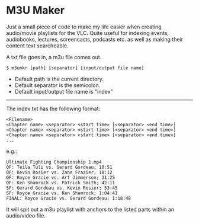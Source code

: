 M3U Maker
===

Just a small piece of code to make my life easier when creating audio/movie playlists
for the VLC. Quite useful for indexing events, audiobooks, lectures, screencasts, podcasts etc. as
well as making their content text searcheable.

A txt file goes in, a m3u file comes out.

```
$ m3umkr [path] [separator] [input/output file name]
```

- Default path is the current directory.
- Default separator is the semicolon.
- Default input/output file name is "index"

---

The index.txt has the following format:

```
<Filename>
<Chapter name> <separator> <start time> [<separator> <end time>]
<Chapter name> <separator> <start time> [<separator> <end time>]
<Chapter name> <separator> <start time> [<separator> <end time>]
...
```

e.g.:

```
Ultimate Fighting Championship 1.mp4
QF: Teila Tuli vs. Gerard Gordeau; 10:51
QF: Kevin Rosier vs. Zane Frazier; 18:12
QF: Royce Gracie vs. Art Jimmerson; 31:25
QF: Ken Shamrock vs. Patrick Smith; 42:11
SF: Gerard Gordeau vs. Kevin Rosier; 53:45
SF: Royce Gracie vs. Ken Shamrock; 1:04:41
FINAL: Royce Gracie vs. Gerard Gordeau; 1:18:48
```

It will spit out a m3u playlist with anchors to the listed parts within an
audio/video file.
